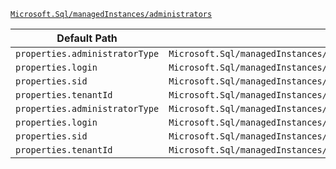 [`Microsoft.Sql/managedInstances/administrators`](https://docs.microsoft.com/en-us/azure/templates/microsoft.sql/managedinstances/administrators)

| Default Path | Alias |
|---|---|
| `properties.administratorType` | `Microsoft.Sql/managedInstances/administrators/administratorType` |
| `properties.login` | `Microsoft.Sql/managedInstances/administrators/login` |
| `properties.sid` | `Microsoft.Sql/managedInstances/administrators/sid` |
| `properties.tenantId` | `Microsoft.Sql/managedInstances/administrators/tenantId` |
| `properties.administratorType` | `Microsoft.Sql/managedInstances/administrators/ActiveDirectory.administratorType` |
| `properties.login` | `Microsoft.Sql/managedInstances/administrators/ActiveDirectory.login` |
| `properties.sid` | `Microsoft.Sql/managedInstances/administrators/ActiveDirectory.sid` |
| `properties.tenantId` | `Microsoft.Sql/managedInstances/administrators/ActiveDirectory.tenantId` |

